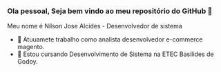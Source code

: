 ### Ola pessoal, Seja bem vindo ao meu repositório do GitHub 👋

Meu nome é Nilson Jose Alcides - Desenvolvedor de sistema 

- 🔭 Atuuamete trabalho como analista desenvolvedor e-commerce magento.
- 🌱 Estou cursando Desenvolvimento de Sistema  na ETEC Basilides de Godoy.

<!--
**Nilson-Alcides/nilson-alcides** is a ✨ _special_ ✨ repository because its `README.md` (this file) appears on your GitHub profile.

Here are some ideas to get you started:

- 🔭 Atuuamete trabalho como analista desenvolvedor e-commerce magento...
- 🌱 I’m currently learning ...
- 👯 I’m looking to collaborate on ...
- 🤔 I’m looking for help with ...
- 💬 Ask me about ...
- 📫 How to reach me: ...
- 😄 Pronouns: ...
- ⚡ Fun fact: ...
-->
